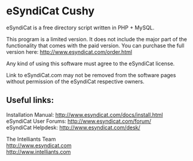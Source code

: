 eSyndiCat Cushy
===============

eSyndiCat is a free directory script written in PHP + MySQL.

This program is a limited version. It does not include the major part of
the functionality that comes with the paid version. You can purchase the
full version here: http://www.esyndicat.com/order.html

Any kind of using this software must agree to the eSyndiCat license.

Link to eSyndiCat.com may not be removed from the software pages without
permission of the eSyndiCat respective owners.

Useful links:
-------------
Installation Manual:	http://www.esyndicat.com/docs/install.html<br />
eSyndiCat User Forums:	http://www.esyndicat.com/forum/<br />
eSyndiCat Helpdesk:		http://www.esyndicat.com/desk/<br />

The Intelliants Team<br />
http://www.esyndicat.com<br />
http://www.intelliants.com<br />
